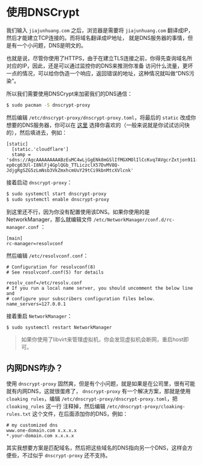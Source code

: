 # 使用DNSCrypt

我们输入 `jiajunhuang.com` 之后，浏览器是需要将 `jiajunhuang.com` 翻译成IP，然后才能建立TCP连接的。而将域名翻译成IP地址，
就是DNS服务器的事情，但是有一个小问题，DNS是明文的。

也就是说，尽管你使用了HTTPS，由于在建立TLS连接之前，你得先查询域名所对应的IP，因此，还是可以通过监控你的DNS来推测你准备
访问什么流量，更坏一点的情况，可以给你伪造一个响应，返回错误的地址，这种情况就叫做“DNS污染”。

所以我们需要使用DNSCrypt来加密我们的DNS通信：

```bash
$ sudo pacman -S dnscrypt-proxy
```

然后编辑 `/etc/dnscrypt-proxy/dnscrypt-proxy.toml`，将最后的 `static` 改成你想要的DNS服务器，你可以在 [这里](https://dnscrypt.info/public-servers/)
选择你喜欢的（一般来说就是你试试访问快的），然后填进去，例如：

```
[static]
  [static.'cloudflare']
  stamp = 'sdns://AgcAAAAAAAAABzEuMC4wLjGgENk8mGSlIfMGXMOlIlCcKvq7AVgcrZxtjon911-ep0cg63Ul-I8NlFj4GplQGb_TTLiczclX57DvMV8Q-JdjgRgSZG5zLmNsb3VkZmxhcmUuY29tCi9kbnMtcXVlcnk'
```

接着启动 `dnscrypt-proxy`：

```bash
$ sudo systemctl start dnscrypt-proxy
$ sudo systemctl enable dnscrypt-proxy
```

到这里还不行，因为你没有配置使用该DNS。如果你使用的是NetworkManager，那么就编辑文件 `/etc/NetworkManager/conf.d/rc-manager.conf` ：

```
[main]
rc-manager=resolvconf
```

然后编辑 `/etc/resolvconf.conf`：

```
# Configuration for resolvconf(8)
# See resolvconf.conf(5) for details

resolv_conf=/etc/resolv.conf
# If you run a local name server, you should uncomment the below line and
# configure your subscribers configuration files below.
name_servers=127.0.0.1
```

接着重启 `NetworkManager`：

```bash
$ sudo systemctl restart NetworkManager
```

> 如果你使用了libvirt来管理虚拟机，你会发现虚拟机会断网，重启host即可。

## 内网DNS咋办？

使用 `dnscrypt-proxy` 固然爽，但是有个小问题，就是如果是在公司里，很有可能就有内网DNS，这就很蛋疼了， `dnscrypt-proxy`
有一个解决方案，那就是使用 `cloaking rules`，编辑 `/etc/dnscrypt-proxy/dnscrypt-proxy.toml`，把 `cloaking_rules` 这一行
注释掉，然后编辑 `/etc/dnscrypt-proxy/cloaking-rules.txt` 这个文件，在后面添加你的DNS，例如：

```
# my customized dns
www.one-domain.com x.x.x.x
*.your-domain.com x.x.x.x
```

其实我想要方案是匹配域名，然后把这些域名的DNS指向另一个DNS，这样会方便些，不过似乎 `dnscrypt-proxy` 还不支持。
